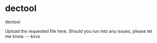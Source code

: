 # dectool
dectool

Upload the requested file here. Should you run into any issues, please let me know. 
-- kovs
